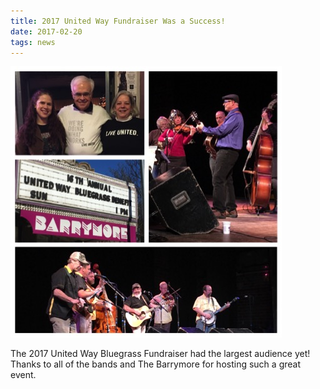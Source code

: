 ```yaml
---
title: 2017 United Way Fundraiser Was a Success!
date: 2017-02-20
tags: news
---
```


![](assets/images/2017UnitedWayPhoto.jpg)

The 2017 United Way Bluegrass Fundraiser had the largest audience yet!  Thanks to all of the bands and The Barrymore for hosting such a great event.
